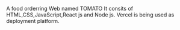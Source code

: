 A food orderring Web named TOMATO 
It consits of HTML,CSS,JavaScript,React js and Node js.
Vercel is being used as deployment platform.
